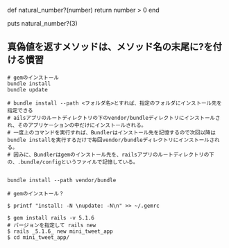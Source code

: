 def natural_number?(number)
  return number > 0
end

puts natural_number?(3) 

## 真偽値を返すメソッドは、メソッド名の末尾に?を付ける慣習

```
# gemのインストール
bundle install
bundle update

# bundle install --path <フォルダ名>とすれば、指定のフォルダにインストール先を指定できる
# ailsアプリのルートディレクトリの下のvendor/bundleディレクトリにインストールされ、そのアプリケーションの中だけにインストールされる。
# 一度上のコマンドを実行すれば、Bundlerはインストール先を記憶するので次回以降はbundle installを実行するだけで毎回vendor/bundleディレクトリにインストールされる。
# 因みに、Bundlerはgemのインストール先を、railsアプリのルートディレクトリの下の、.bundle/configというファイルで記憶している。


bundle install --path vendor/bundle
```

```
# gemのインストール？

$ printf "install: -N \nupdate: -N\n" >> ~/.gemrc

$ gem install rails -v 5.1.6
# バージョンを指定して rails new
$ rails _5.1.6_ new mini_tweet_app
$ cd mini_tweet_app/
